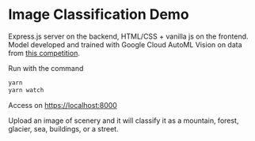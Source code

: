# Image Classification Demo

Express.js server on the backend, HTML/CSS + vanilla js on the frontend. 
Model developed and trained with Google Cloud AutoML Vision on data from [this competition](https://www.kaggle.com/puneet6060/intel-image-classification).

Run with the command

````bash
yarn
yarn watch
````

Access on [https://localhost:8000](https://localhost:8000)

Upload an image of scenery and it will classify it as a mountain, forest, glacier, sea, buildings, or a street.
